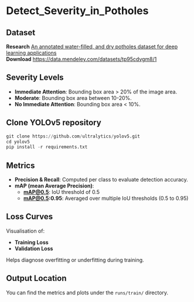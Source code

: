 # Detect_Severity_in_Potholes

## Dataset

**Research** [An annotated water-filled, and dry potholes dataset for deep learning applications](https://www.sciencedirect.com/science/article/pii/S2352340923003256) </br>
**Download** https://data.mendeley.com/datasets/tp95cdvgm8/1

## Severity Levels

- **Immediate Attention**: Bounding box area > 20% of the image area.
- **Moderate**: Bounding box area between 10-20%.
- **No Immediate Attention**: Bounding box area < 10%.

## Clone YOLOv5 repository

```python
git clone https://github.com/ultralytics/yolov5.git
cd yolov5
pip install -r requirements.txt
```

## Metrics

- **Precision & Recall**: Computed per class to evaluate detection accuracy.
- **mAP (mean Average Precision)**:
  - **mAP@0.5**: IoU threshold of 0.5
  - **mAP@0.5:0.95**: Averaged over multiple IoU thresholds (0.5 to 0.95)

## Loss Curves

Visualisation of:

- **Training Loss**
- **Validation Loss**

Helps diagnose overfitting or underfitting during training.

## Output Location

You can find the metrics and plots under the `runs/train/` directory.
